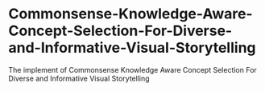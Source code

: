 # Commonsense-Knowledge-Aware-Concept-Selection-For-Diverse-and-Informative-Visual-Storytelling
The implement of Commonsense Knowledge Aware Concept Selection For Diverse and Informative Visual Storytelling
